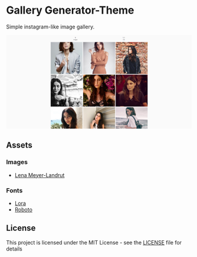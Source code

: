 # Gallery Generator-Theme
Simple instagram-like image gallery.

![Homepage image](screenshots/homepage.png)

## Assets

### Images
* [Lena Meyer-Landrut](https://www.instagram.com/lenas_view/)

### Fonts
* [Lora](https://fonts.google.com/specimen/Lora)
* [Roboto](https://fonts.google.com/specimen/Roboto)

## License
This project is licensed under the MIT License - see the [LICENSE](LICENSE) file for details
